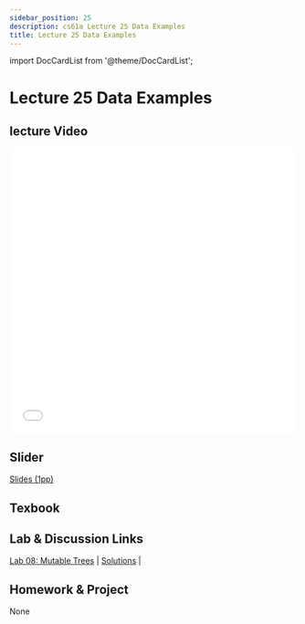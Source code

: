 ```yaml
---
sidebar_position: 25
description: cs61a Lecture 25 Data Examples
title: Lecture 25 Data Examples
---
```


import DocCardList from '@theme/DocCardList';


# Lecture 25 Data Examples
## lecture Video

<iframe src="//player.bilibili.com/player.html?aid=277746636&bvid=BV17c411f78k&cid=1311465503&p=1&high_quality=1&danmaku=0" scrolling="no" border="0" frameborder="no" framespacing="0" allowfullscreen="true" allowfullscreen="allowfullscreen" width="100%" height="500" scrolling="no" frameborder="0" sandbox="allow-top-navigation allow-same-origin allow-forms allow-scripts"> </iframe>

## Slider
[Slides (1pp)](/resource/cs61a/25-Data_Examples_1pp.pdf)
## Texbook


## Lab & Discussion Links
[Lab 08: Mutable Trees](./lab/lab08.md) | [Solutions](./lab/sol-lab08.md) | 

## Homework & Project
None


<DocCardList />

